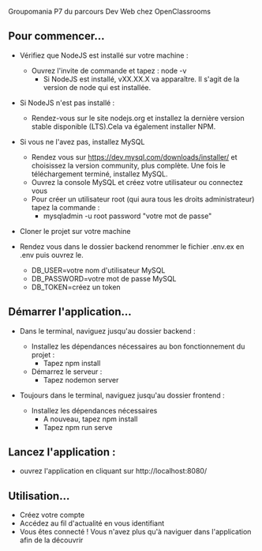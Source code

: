Groupomania
P7 du parcours Dev Web chez OpenClassrooms

Pour commencer...
--------------------------------------------------------
- Vérifiez que NodeJS est installé sur votre machine :
    - Ouvrez l'invite de commande et tapez : node -v
        - Si NodeJS est installé, vXX.XX.X va apparaître. Il s'agit de la version de node qui est installée.

- Si NodeJS n'est pas installé :
    - Rendez-vous sur le site nodejs.org et installez la dernière version stable disponible (LTS).Cela va également installer NPM.

- Si vous ne l'avez pas, installez MySQL
    - Rendez vous sur https://dev.mysql.com/downloads/installer/ et choisissez la version community, plus complète. Une fois le téléchargement terminé, installez MySQL.
    - Ouvrez la console MySQL et créez votre utilisateur ou connectez vous
    - Pour créer un utilisateur root (qui aura tous les droits administrateur) tapez la commande :
        - mysqladmin -u root password "votre mot de passe"

- Cloner le projet sur votre machine

- Rendez vous dans le dossier backend renommer le fichier .env.ex en .env puis ouvrez le.
    - DB_USER=votre nom d'utilisateur MySQL
    - DB_PASSWORD=votre mot de passe MySQL
    - DB_TOKEN=créez un token

Démarrer l'application...
---------------------------------------------------------
- Dans le terminal, naviguez jusqu'au dossier backend :
    - Installez les dépendances nécessaires au bon fonctionnement du projet :
        - Tapez npm install
    - Démarrez le serveur :
        - Tapez nodemon server

- Toujours dans le terminal, naviguez jusqu'au dossier frontend :
    - Installez les dépendances nécessaires
        - A nouveau, tapez npm install
        - Tapez npm run serve

Lancez l'application :
-----------------------------------------------------------
- ouvrez l'application en cliquant sur http://localhost:8080/

Utilisation...
------------------------------------------------------------
- Créez votre compte
- Accédez au fil d'actualité en vous identifiant
- Vous êtes connecté ! Vous n'avez plus qu'à naviguer dans l'application afin de la découvrir
